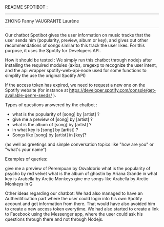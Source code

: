README SPOTIBOT :

------------------------
ZHONG Fanny
VAUGRANTE Laurène

------------------------

Our chatbot Spotibot gives the user information on music tracks that the user sends him (popularity, preview, album or key), and gives out other recommendations of songs similar to this track the user likes.
For this purpose, it uses the Spotify for Developers API.

How it should be tested : 
We simply run this chatbot through nodejs after installing the required modules (axios, xregexp to recognize the user intent, and the api wrapper spotify-web-api-node used for some functions to simplify the use the original Spotify API) 

If the access token has expired, we need to request a new one on the Spotify website (for instance at https://developer.spotify.com/console/get-available-genre-seeds/
).

Types of questions answered by the chatbot : 

- what is the popularity of [song] by [artist] ?
- give me a preview of [song] by [artist] ?
- what is the album of [song] by [artist] ?
- in what key is [song] by [artist] ?
- Songs like [song] by [artist] in [key]?

(as well as greetings and simple conversation topics like "how are you" or "what's your name")

Examples of queries:

give me a preview of Perempuan by Osvaldorio
what is the popularity of psycho by red velvet
what is the album of ghostin by Ariana Grande
in what key is Arabella by Arctic Monkeys
give me songs like Arabella by Arctic Monkeys in G


Other ideas regarding our chatbot:
We had also managed to have an Authentification part where the user could login into his own Spotify account and get information from there.
That would have also avoided him to create a new access token everytime.
We had also started to create a link to Facebook using the Messenger app, where the user could ask his questions through there and not through Nodejs.
